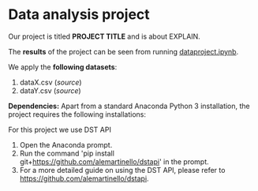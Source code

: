 # Data analysis project

Our project is titled **PROJECT TITLE** and is about EXPLAIN.

The **results** of the project can be seen from running [dataproject.ipynb](dataproject.ipynb).

We apply the **following datasets**:

1. dataX.csv (*source*) 
1. dataY.csv (*source*)

**Dependencies:** Apart from a standard Anaconda Python 3 installation, the project requires the following installations:

For this project we use DST API

1. Open the Anaconda prompt.
2. Run the command 'pip install git+https://github.com/alemartinello/dstapi' in the prompt.
3. For a more detailed guide on using the DST API, please refer to https://github.com/alemartinello/dstapi.